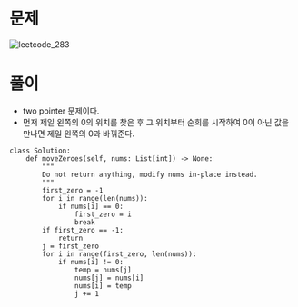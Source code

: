 # 문제
![leetcode_283](https://user-images.githubusercontent.com/51700219/78450647-16b2cd00-76bb-11ea-93e1-b0326645dd9c.png)
# 풀이
- two pointer 문제이다.
- 먼저 제일 왼쪽의 0의 위치를  찾은 후 그 위치부터 순회를 시작하여 0이 아닌 값을 만나면 제일 왼쪽의 0과 바꿔준다.
```python3
class Solution:
    def moveZeroes(self, nums: List[int]) -> None:
        """
        Do not return anything, modify nums in-place instead.
        """
        first_zero = -1
        for i in range(len(nums)):
            if nums[i] == 0:
                first_zero = i
                break
        if first_zero == -1:
            return
        j = first_zero
        for i in range(first_zero, len(nums)):
            if nums[i] != 0:
                temp = nums[j]
                nums[j] = nums[i]
                nums[i] = temp
                j += 1

```
